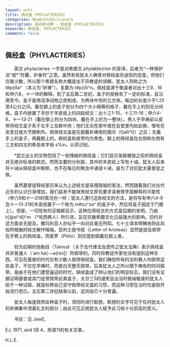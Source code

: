 ```yaml
---
layout: wiki
title: 佩经盒（PHYLACTERIES）
categories: NewBibleDictionary
description: 圣经新词典 - 佩经盒（PHYLACTERIES）
keywords: 佩经盒, PHYLACTERIES
comments: false
---
```


## 佩经盒（PHYLACTERIES）

　　英文 phylacteries 一字是对希腊文 phylakte{rion 的音译，后者为“一种保护法”或*“符囊，护身符”之意。虽然有些犹太人确曾对佩经盒存迷信的态度，但他们仅属少数，所以那个希腊名称大概是出于异教徒的误解。犹太人则称之为 t#p{illa^ （本义为“祈祷”），复数为 t#p{illi^n。佩经盒源于敬虔者对出十三9、16和申六8，十一18的解释。到了主后第二世纪，盒子的规格有了一定的标准，且沿用至今。盒子是用洁净动物之皮制成，为两块中空的立方体。每边的长度介乎1.25至4公分之间。戴在额上的盒子划分为四个大小相等的格子，戴在手上的则无分间格。盒子内放置了手抄于羊皮纸上的四段经文：出十三1-10，十三11-16；申六4-9，十一13-21（戴在额上的分为四块，戴在手上的为一整块）。男人于早祷前以皮带将经文盒子系于左手上及额中央；他们无论在家中或在会堂里均如此做，惟有在安息日或大节期例外。佩带经文盒是在披戴祈祷用的围巾（t]alli^t[）之后；先戴手上的盒子，再戴额上的。佩经盒和皮带均为黑色。额上的佩经盒在右侧和左侧有三叉和四叉的希伯来字母 s%in，以资识别。

　　*昆兰出土的文物包括了一些残破的佩经盒；它们显示圣殿被毁之前的佩经盒并无绝对标准的款式。然而主要的分别是，其中的羊皮纸上写有十诫。犹太人后来将十诫从佩经盒中剔除，也不在每日的聚会中诵读十诫，是为了对抗犹太基督徒之故。

　　虽然基督徒释经家历来认为上述经文是采用隐喻的笔法，然而随着我们对古代近东的认识日渐增加，我们益发不能抹煞经文原先要求读者按字面解释的可能性（申六9和十一20的情况也一样；犹太人遵行这些经文的方法，是将写有申六4-9及十一13-21的羊皮纸置于一个称为 m#zu^za^ 的盒子中，然后将盒子固定于门框上）。但是，一切现有的证据都显示，这种应用经文的方式是后期的发明，乃由 h]@si^d[i^m （*哈西典人）所引进，旨在抗衡希腊文化日益强大的影响。旧约对这方面全无提及，撒玛利亚人亦似乎一向对此毫无所知。七十士译本明确地将此风俗所根据的经文解作暗喻。亚利士提书信（Letter of Aristeas）显然是提及佩带在手臂上的佩经盒，而斐罗（Philo）则仅提到佩戴在额上者。

　　较为后期的他勒目（Talmud 〔关于古代律法及遗传之犹太法典）表示佩经盒并非普通人（`am ha{-~a{res]）所佩带的。同时异教徒作家也没有提到这种东西，可见在基督的时代仅有少数人佩带佩经盒。我们确信所有的法利赛人均佩带这些盒子，不仅在早祷时，而是白天整天佩带。后来犹太人之所以限于祷告的时间佩带，是由于在他们遭受逼迫的时代，佩经盒成了辨认他们的明显标志。我们没有证据证明基督或其门徒曾佩带此类盒子，太廿三5的谴责显出当时极端敬虔的犹太人陷于一种试探，就是标榜自己坚守佩带经文盒的习惯，而这种习惯在当时仅是刚开始流行而已。主后第二世纪结束以前，这风俗已十分普遍。

　　犹太人每逢佩带此种盒子时，须同时进行默想，默想的文字可见于任何犹太人的祈祷集中清晨礼文的部分；由此可见正统犹太人赋予此习俗十分崇高的意义。

　　书目：见 JewE,

EJ, 1971, and SB 4，附录11的有关文章。

H.L.E.








